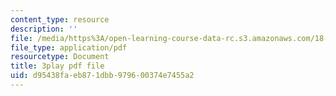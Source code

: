 ```yaml
---
content_type: resource
description: ''
file: /media/https%3A/open-learning-course-data-rc.s3.amazonaws.com/18-03sc-differential-equations-fall-2011/d95438faeb871dbb979600374e7455a2_MdzfsfBNJIw.pdf
file_type: application/pdf
resourcetype: Document
title: 3play pdf file
uid: d95438fa-eb87-1dbb-9796-00374e7455a2
---
```

